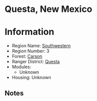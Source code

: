 
Questa, New Mexico
==================
  
# Information  
* Region Name: [Southwestern]()  
* Region Number: 3  
* Forest: [Carson](https://www.fs.usda.gov/carson)  
* Ranger District: [Questa]()  
* Modules:  
  - Unknown  
* Housing: Unknown  
  
## Notes

